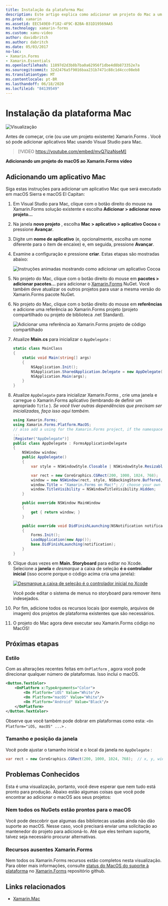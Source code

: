 ```yaml
---
title: Instalação da plataforma Mac
description: Este artigo explica como adicionar um projeto do Mac a um Xamarin.Forms projeto, que produzirá um aplicativo capaz de ser executado em MacOS Sierra e MacOS El Capitan.
ms.prod: xamarin
ms.assetid: EEC549E0-F182-4F9C-B2BA-B31D19569AA5
ms.technology: xamarin-forms
ms.custom: xamu-video
author: davidbritch
ms.author: dabritch
ms.date: 05/03/2017
no-loc:
- Xamarin.Forms
- Xamarin.Essentials
ms.openlocfilehash: 11897d2d3b8b7ba0a62956f1dbe4d8b873352e7a
ms.sourcegitcommit: 32d2476a5f9016baa231b7471c88c1d4ccc08eb8
ms.translationtype: MT
ms.contentlocale: pt-BR
ms.lasthandoff: 06/18/2020
ms.locfileid: "84139549"
---
```

# <a name="mac-platform-setup"></a>Instalação da plataforma Mac

![Visualização](~/media/shared/preview.png)

Antes de começar, crie (ou use um projeto existente) Xamarin.Forms . Você só pode adicionar aplicativos Mac usando Visual Studio para Mac.

> [!VIDEO https://youtube.com/embed/mvQ7jzaNseM]

**Adicionando um projeto do macOS ao Xamarin.Forms vídeo**

## <a name="adding-a-mac-app"></a>Adicionando um aplicativo Mac

Siga estas instruções para adicionar um aplicativo Mac que será executado em macOS Sierra e macOS El Capitan:

1. Em Visual Studio para Mac, clique com o botão direito do mouse na Xamarin.Forms solução existente e escolha **Adicionar > adicionar novo projeto...**

2. Na janela **novo projeto** , escolha **Mac > aplicativo > aplicativo Cocoa** e pressione **Avançar**.

3. Digite um **nome de aplicativo** (e, opcionalmente, escolha um nome diferente para o item de encaixe) e, em seguida, pressione **Avançar**.

4. Examine a configuração e pressione **criar**. Estas etapas são mostradas abaixo:

    ![Instruções animadas mostrando como adicionar um aplicativo Cocoa](mac-images/add-macos-proj.gif)

5. No projeto do Mac, clique com o botão direito do mouse em **pacotes > adicionar pacotes...** para adicionar o [Xamarin.Forms](https://www.nuget.org/packages/Xamarin.Forms/) NuGet. Você também deve atualizar os outros projetos para usar a mesma versão do Xamarin.Forms pacote NuGet.

6. No projeto do Mac, clique com o botão direito do mouse em **referências** e adicione uma referência ao Xamarin.Forms projeto (projeto compartilhado ou projeto de biblioteca .net Standard).

    ![Adicionar uma referência ao Xamarin.Forms projeto de código compartilhado](mac-images/references-sml.png)

7. Atualize **Main.cs** para inicializar o `AppDelegate` :

    ```csharp
    static class MainClass
    {
        static void Main(string[] args)
        {
            NSApplication.Init();
            NSApplication.SharedApplication.Delegate = new AppDelegate(); // add this line
            NSApplication.Main(args);
        }
    }
    ```

8. Atualize `AppDelegate` para inicializar Xamarin.Forms , crie uma janela e carregue o Xamarin.Forms aplicativo (lembrando de definir um apropriado `Title` ). _Se você tiver outras dependências que precisam ser inicializadas, faça isso aqui também._

    ```csharp
    using Xamarin.Forms;
    using Xamarin.Forms.Platform.MacOS;
    // also add a using for the Xamarin.Forms project, if the namespace is different to this file
    ...
    [Register("AppDelegate")]
    public class AppDelegate : FormsApplicationDelegate
    {
        NSWindow window;
        public AppDelegate()
        {
            var style = NSWindowStyle.Closable | NSWindowStyle.Resizable | NSWindowStyle.Titled;

            var rect = new CoreGraphics.CGRect(200, 1000, 1024, 768);
            window = new NSWindow(rect, style, NSBackingStore.Buffered, false);
            window.Title = "Xamarin.Forms on Mac!"; // choose your own Title here
            window.TitleVisibility = NSWindowTitleVisibility.Hidden;
        }

        public override NSWindow MainWindow
        {
            get { return window; }
        }

        public override void DidFinishLaunching(NSNotification notification)
        {
            Forms.Init();
            LoadApplication(new App());
            base.DidFinishLaunching(notification);
        }
    }
    ```

9. Clique duas vezes em **Main. Storyboard** para editar no Xcode. Selecione a **janela** e _desmarque_ a caixa de seleção **é o controlador inicial** (isso ocorre porque o código acima cria uma janela):

    [![Desmarque a caixa de seleção é o controlador inicial no Xcode](mac-images/xcode-init-controller-sml.png)](mac-images/xcode-init-controller.png#lightbox)

    Você pode editar o sistema de menus no storyboard para remover itens indesejados.

10. Por fim, adicione todos os recursos locais (por exemplo, arquivos de imagem) dos projetos de plataforma existentes que são necessários.

11. O projeto do Mac agora deve executar seu Xamarin.Forms código no MacOS!

## <a name="next-steps"></a>Próximas etapas

### <a name="styling"></a>Estilo

Com as alterações recentes feitas em `OnPlatform` , agora você pode direcionar qualquer número de plataformas. Isso inclui o macOS.

```xml
<Button.TextColor>
    <OnPlatform x:TypeArguments="Color">
        <On Platform="iOS" Value="White"/>
        <On Platform="macOS" Value="White"/>
        <On Platform="Android" Value="Black"/>
    </OnPlatform>
</Button.TextColor>
```

Observe que você também pode dobrar em plataformas como esta: `<On Platform="iOS, macOS" ...>` .

### <a name="window-size-and-position"></a>Tamanho e posição da janela

Você pode ajustar o tamanho inicial e o local da janela no `AppDelegate` :

```csharp
var rect = new CoreGraphics.CGRect(200, 1000, 1024, 768);  // x, y, width, height
```

## <a name="known-issues"></a>Problemas Conhecidos

Esta é uma visualização, portanto, você deve esperar que nem tudo está pronto para produção. Abaixo estão algumas coisas que você pode encontrar ao adicionar o macOS aos seus projetos:

### <a name="not-all-nugets-are-ready-for-macos"></a>Nem todos os NuGets estão prontos para o macOS

Você pode descobrir que algumas das bibliotecas usadas ainda não dão suporte ao macOS. Nesse caso, você precisará enviar uma solicitação ao mantenedor do projeto para adicioná-lo. Até que eles tenham suporte, talvez seja necessário procurar alternativas.

### <a name="missing-xamarinforms-features"></a>Recursos ausentes Xamarin.Forms

Nem todos os Xamarin.Forms recursos estão completos nesta visualização. Para obter mais informações, consulte [status do MacOS do suporte à plataforma](https://github.com/xamarin/Xamarin.Forms/wiki/Platform-Support-macOS-Status) no [Xamarin.Forms](https://github.com/xamarin/Xamarin.Forms) repositório github.

## <a name="related-links"></a>Links relacionados

- [Xamarin.Mac](~/mac/index.yml)
